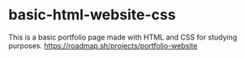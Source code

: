 # basic-html-website-css
This is a basic portfolio page made with HTML and CSS for studying purposes. 
https://roadmap.sh/projects/portfolio-website

